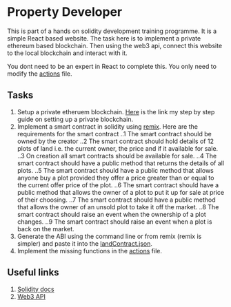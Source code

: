 # Property Developer

This is part of a hands on solidity development training programme.
It is a simple React based website. The task here is to implement a private ethereum based blockchain.
Then using the web3 api, connect this website to the local blockchain and interact with it.

You dont need to be an expert in React to complete this. You only need to modify the [actions](/src/actions/index.js) file.

## Tasks
1. Setup a private etheruem blockchain. [Here](https://medium.com/coinmonks/ethereum-setting-up-a-private-blockchain-67bbb96cf4f1) is the link my step by step guide on setting up a private blockchain.
2. Implement a smart contract in solidity using [remix](http://remix.ethereum.org/). Here are the requirements for the smart contract
..1 The smart contract should be owned by the creator
..2 The smart contract should hold details of 12 plots of land i.e. the current owner, the price and if it available for sale.
..3 On creation all smart contracts should be available for sale.
..4 The smart contract should have a public method that returns the details of all plots.
..5 The smart contract should have a public method that allows anyone buy a plot provided they offer a price greater than or equal to the current offer price of the plot.
..6 The smart contract should have a public method that allows the owner of a plot to put it up for sale at price of their choosing.
..7 The smart contract should have a public method that allows the owner of an unsold plot to take it off the market.
..8 The smart contract should raise an event when the ownership of a plot changes.
..9 The smart contract should raise an event when a plot is back on the market.
3. Generate the ABI using the command line or from remix (remix is simpler) and paste it into the [landContract.json](/src/contracts/landContract.json).
4. Implement the missing functions in the [actions](/src/actions/index.js) file.

## Useful links
1. [Solidity docs](http://solidity.readthedocs.io)
2. [Web3 API](https://web3js.readthedocs.io/en/1.0/web3.html) 

